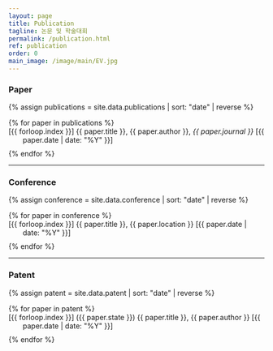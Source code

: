 ```yaml
---
layout: page
title: Publication
tagline: 논문 및 학술대회
permalink: /publication.html
ref: publication
order: 0
main_image: /image/main/EV.jpg
---
```



<style>
.publication-item {
  text-indent: -2em;         /* 번호만큼 내어쓰기 */
  padding-left: 2em;         /* 들여쓰기 */
  margin-bottom: 10px;
}
</style>

### Paper

{% assign publications = site.data.publications | sort: "date" | reverse %}
<div>
  {% for paper in publications %}
    <div class="publication-item">
      [{{ forloop.index }}] {{ paper.title }}, {{ paper.author }}, <i>{{ paper.journal }}</i> [{{ paper.date | date: "%Y" }}]
    </div>
  {% endfor %}
</div>

<hr>

### Conference

{% assign conference = site.data.conference | sort: "date" | reverse %}
<div>
  {% for paper in conference %}
    <div class="publication-item">
      [{{ forloop.index }}] {{ paper.title }}, {{ paper.location }} [{{ paper.date | date: "%Y" }}]
    </div>
  {% endfor %}
</div>

<hr>

### Patent

{% assign patent = site.data.patent | sort: "date" | reverse %}
<div>
  {% for paper in patent %}
    <div class="publication-item">
      [{{ forloop.index }}] ({{ paper.state }}) {{ paper.title }}, {{ paper.author }} [{{ paper.date | date: "%Y" }}]
    </div>
  {% endfor %}
</div>
